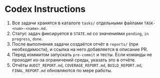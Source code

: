 # Codex Instructions

1. Все задачи хранятся в каталоге `tasks/` отдельными файлами `TASK-<num>-<name>.md`.
2. Статус задач фиксируется в `STATE.md` со значениями `pending`, `in progress`, `done`.
3. После выполнения задачи создаётся отчёт в `reports/` (при необходимости), и ссылка на него добавляется в описание PR.
4. Перед коммитом запускать `pre-commit` и тесты. Если команды не проходят из-за ограничений среды, указать это в отчёте.
5. Отчёты `AUDIT_REPORT.md`, `COVERAGE_REPORT.md`, `BUILD_REPORT.md`, `FINAL_REPORT.md` обновляются по мере работы.

